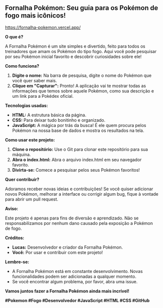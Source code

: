## Fornalha Pokémon: Seu guia para os Pokémon de fogo mais icônicos! 

https://fornalha-pokemon.vercel.app/

**O que é?**

A Fornalha Pokémon é um site simples e divertido, feito para todos os treinadores que amam os Pokémon do tipo fogo. Aqui você pode pesquisar por seu Pokémon inicial favorito e descobrir curiosidades sobre ele!

**Como funciona?**

1. **Digite o nome:** Na barra de pesquisa, digite o nome do Pokémon que você quer saber mais.
2. **Clique em "Capturar":** Pronto! A aplicação vai te mostrar todas as informações que temos sobre aquele Pokémon, como sua descrição e um link para a Pokédex oficial.

**Tecnologias usadas:**

* **HTML:** A estrutura básica da página.
* **CSS:** Para deixar tudo bonitinho e organizado.
* **JavaScript:** A mágica por trás da busca! É ele quem procura pelos Pokémon na nossa base de dados e mostra os resultados na tela.

**Como usar este projeto:**

1. **Clone o repositório:** Use o Git para clonar este repositório para sua máquina.
2. **Abra o index.html:** Abra o arquivo index.html em seu navegador favorito.
3. **Divirta-se:** Comece a pesquisar pelos seus Pokémon favoritos!

**Quer contribuir?**

Adoramos receber novas ideias e contribuições! Se você quiser adicionar novos Pokémon, melhorar a interface ou corrigir algum bug, fique à vontade para abrir um pull request.

**Aviso:**

Este projeto é apenas para fins de diversão e aprendizado. Não se responsabilizamos por nenhum dano causado pela exposição a Pokémon de fogo. 

**Créditos:**

* **Lucas:** Desenvolvedor e criador da Fornalha Pokémon.
* **Você:** Por usar e contribuir com este projeto!

**Lembre-se:**

* A Fornalha Pokémon está em constante desenvolvimento. Novas funcionalidades podem ser adicionadas a qualquer momento.
* Se você encontrar algum problema, por favor, abra uma issue.

**Vamos juntos fazer a Fornalha Pokémon ainda mais incrível!** 

**#Pokemon #Fogo #Desenvolvedor #JavaScript #HTML #CSS #GitHub**
